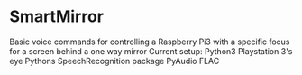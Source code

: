 # SmartMirror
Basic voice commands for controlling a Raspberry Pi3 with a specific focus for a screen behind a one way mirror
Current setup:
Python3
Playstation 3's eye
Pythons SpeechRecognition package
PyAudio
FLAC
